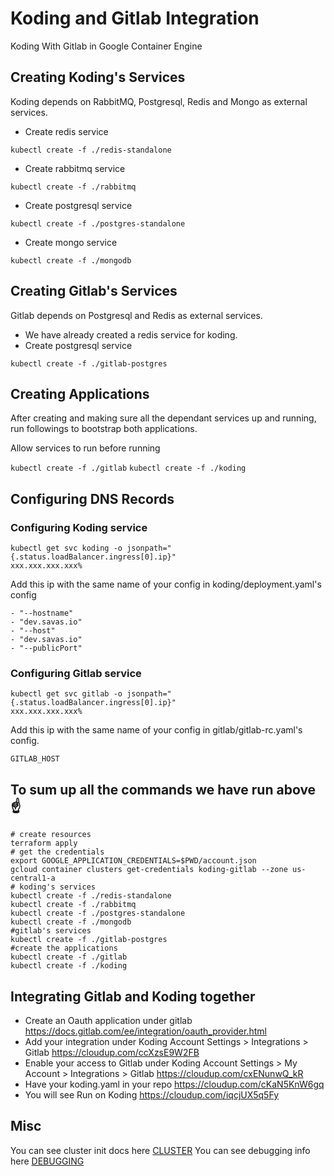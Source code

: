 # Koding and Gitlab Integration

Koding With Gitlab in Google Container Engine

## Creating Koding's Services

Koding depends on RabbitMQ, Postgresql, Redis and Mongo as external services.

* Create redis service

``` kubectl create -f ./redis-standalone ```

* Create rabbitmq service

``` kubectl create -f ./rabbitmq ```

* Create postgresql service

``` kubectl create -f ./postgres-standalone ```

* Create mongo service

``` kubectl create -f ./mongodb ```


## Creating Gitlab's Services

Gitlab depends on Postgresql and Redis as external services.

* We have already created a redis service for koding.
* Create postgresql service

``` kubectl create -f ./gitlab-postgres ```


## Creating Applications

After creating and making sure all the dependant services up and running, run
followings to bootstrap both applications.

Allow services to run before running

``` kubectl create -f ./gitlab ```
``` kubectl create -f ./koding ```

## Configuring DNS Records

### Configuring Koding service

```
kubectl get svc koding -o jsonpath="{.status.loadBalancer.ingress[0].ip}"
xxx.xxx.xxx.xxx%
```


Add this ip with the same name of your config in koding/deployment.yaml's config
```
- "--hostname"
- "dev.savas.io"
- "--host"
- "dev.savas.io"
- "--publicPort"
```


### Configuring Gitlab service
```
kubectl get svc gitlab -o jsonpath="{.status.loadBalancer.ingress[0].ip}"
xxx.xxx.xxx.xxx%
```

Add this ip with the same name of your config in gitlab/gitlab-rc.yaml's config.
```
GITLAB_HOST
```


## To sum up all the commands we have run above ☝

```
# create resources
terraform apply
# get the credentials
export GOOGLE_APPLICATION_CREDENTIALS=$PWD/account.json
gcloud container clusters get-credentials koding-gitlab --zone us-central1-a
# koding's services
kubectl create -f ./redis-standalone
kubectl create -f ./rabbitmq
kubectl create -f ./postgres-standalone
kubectl create -f ./mongodb
#gitlab's services
kubectl create -f ./gitlab-postgres
#create the applications
kubectl create -f ./gitlab
kubectl create -f ./koding
```


## Integrating Gitlab and Koding together

* Create an Oauth application under gitlab https://docs.gitlab.com/ee/integration/oauth_provider.html
* Add your integration under Koding Account Settings > Integrations > Gitlab https://cloudup.com/ccXzsE9W2FB
* Enable your access to Gitlab under Koding Account Settings > My Account > Integrations > Gitlab https://cloudup.com/cxENunwQ_kR
* Have your koding.yaml in your repo https://cloudup.com/cKaN5KnW6gq
* You will see Run on Koding https://cloudup.com/iqcjUX5q5Fy


## Misc

You can see cluster init docs here [CLUSTER](./CLUSTER.md)
You can see debugging info here [DEBUGGING](./DEBUGGING.md)
